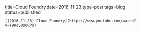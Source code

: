 
title=Cloud Foundry
date=2016-11-23
type=post
tags=blog
status=published
~~~~~~
[(2016-11-23) Cloud Foundry](https://www.youtube.com/watch?v=T9KcS8s0RPs) 
            